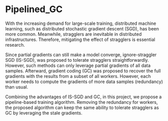 # Pipelined_GC
With the increasing demand for large-scale training, distributed machine learning, such as distributed stochastic gradient descent (SGD),  has been more common. Meanwhile, stragglers are inevitable in distributed infrastructures. Therefore, mitigating the effect of stragglers is essential research.

Since partial gradients can still make a model converge, ignore-straggler SGD (IS-SGD),  was proposed to tolerate stragglers straightforwardly. However, such methods can only leverage partial gradients of all data samples. Afterward, gradient coding (GC) was proposed to recover the full gradients with the results from a subset of all workers. However, each worker needs to compute the gradients of more data samples (redundancy) than usual.

Combining the advantages of IS-SGD and GC, in this project, we propose a pipeline-based training algorithm. Removing the redundancy for workers,  the proposed algorithm can keep the same ability to tolerate stragglers as GC by leveraging the stale gradients.
